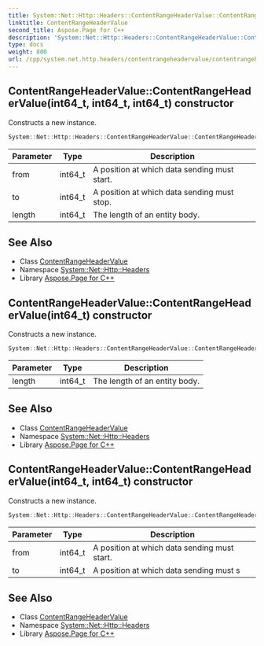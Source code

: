 ```yaml
---
title: System::Net::Http::Headers::ContentRangeHeaderValue::ContentRangeHeaderValue constructor
linktitle: ContentRangeHeaderValue
second_title: Aspose.Page for C++
description: 'System::Net::Http::Headers::ContentRangeHeaderValue::ContentRangeHeaderValue constructor. Constructs a new instance in C++.'
type: docs
weight: 800
url: /cpp/system.net.http.headers/contentrangeheadervalue/contentrangeheadervalue/
---
```

## ContentRangeHeaderValue::ContentRangeHeaderValue(int64_t, int64_t, int64_t) constructor


Constructs a new instance.

```cpp
System::Net::Http::Headers::ContentRangeHeaderValue::ContentRangeHeaderValue(int64_t from, int64_t to, int64_t length)
```


| Parameter | Type | Description |
| --- | --- | --- |
| from | int64_t | A position at which data sending must start. |
| to | int64_t | A position at which data sending must stop. |
| length | int64_t | The length of an entity body. |

## See Also

* Class [ContentRangeHeaderValue](../)
* Namespace [System::Net::Http::Headers](../../)
* Library [Aspose.Page for C++](../../../)
## ContentRangeHeaderValue::ContentRangeHeaderValue(int64_t) constructor


Constructs a new instance.

```cpp
System::Net::Http::Headers::ContentRangeHeaderValue::ContentRangeHeaderValue(int64_t length)
```


| Parameter | Type | Description |
| --- | --- | --- |
| length | int64_t | The length of an entity body. |

## See Also

* Class [ContentRangeHeaderValue](../)
* Namespace [System::Net::Http::Headers](../../)
* Library [Aspose.Page for C++](../../../)
## ContentRangeHeaderValue::ContentRangeHeaderValue(int64_t, int64_t) constructor


Constructs a new instance.

```cpp
System::Net::Http::Headers::ContentRangeHeaderValue::ContentRangeHeaderValue(int64_t from, int64_t to)
```


| Parameter | Type | Description |
| --- | --- | --- |
| from | int64_t | A position at which data sending must start. |
| to | int64_t | A position at which data sending must s |

## See Also

* Class [ContentRangeHeaderValue](../)
* Namespace [System::Net::Http::Headers](../../)
* Library [Aspose.Page for C++](../../../)
